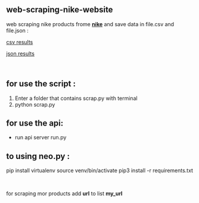 ## web-scraping-nike-website

 web scraping nike products frome [**nike**](https://store.nike.com/fr/fr_fr) and save data in file.csv and file.json :


<a href="https://github.com/yani27/web-scraping-nike-website/blob/master/data_csv.csv"> csv results </a>

<a href="https://github.com/yani27/web-scraping-nike-website/blob/master/data_json.json"> json results </a>

<br/>

## for use the script :

 1. Enter a folder that contains scrap.py with terminal
 2. python scrap.py

## for use the api:
 - run api server run.py
 
## to using neo.py :

 pip install virtualenv
 source venv/bin/activate
 pip3 install -r requirements.txt

<br/>

for scraping mor products add **url** to list **my_url**
